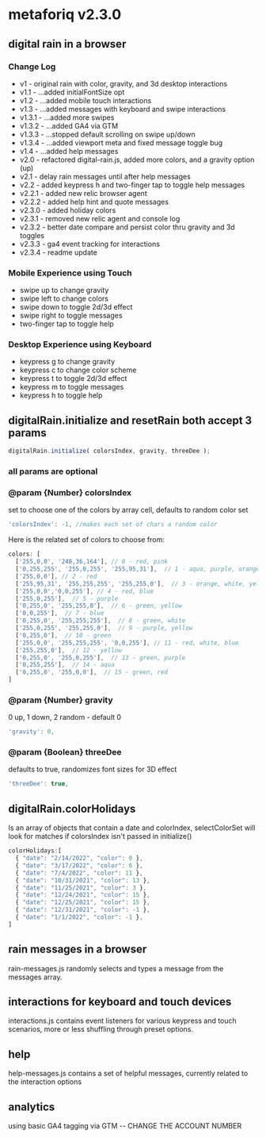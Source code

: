 # metaforiq v2.3.0

## digital rain in a browser

### Change Log

* v1 - original rain with color, gravity, and 3d desktop interactions
* v1.1 - ...added initialFontSize opt
* v1.2 - ...added mobile touch interactions
* v1.3 - ...added messages with keyboard and swipe interactions
* v1.3.1 - ...added more swipes
* v1.3.2 - ...added GA4 via GTM
* v1.3.3 - ...stopped default scrolling on swipe up/down
* v1.3.4 - ...added viewport meta and fixed message toggle bug
* v1.4 - ...added help messages
* v2.0 - refactored digital-rain.js, added more colors, and a gravity option (up)
* v2.1 - delay rain messages until after help messages
* v2.2 - added keypress h and two-finger tap to toggle help messages
* v2.2.1 - added new relic browser agent
* v2.2.2 - added help hint and quote messages
* v2.3.0 - added holiday colors
* v2.3.1 - removed new relic agent and console log
* v2.3.2 - better date compare and persist color thru gravity and 3d toggles
* v2.3.3 - ga4 event tracking for interactions
* v2.3.4 - readme update

### Mobile Experience using Touch

* swipe up to change gravity
* swipe left to change colors
* swipe down to toggle 2d/3d effect
* swipe right to toggle messages
* two-finger tap to toggle help

### Desktop Experience using Keyboard

* keypress g to change gravity
* keypress c to change color scheme
* keypress t to toggle 2d/3d effect
* keypress m to toggle messages
* keypress h to toggle help

## digitalRain.initialize and resetRain both accept 3 params

```javascript
digitalRain.initialize( colorsIndex, gravity, threeDee );
```

### all params are optional

### @param {Number} colorsIndex

set to choose one of the colors by array cell, defaults to random color set

```javascript
'colorsIndex': -1, //makes each set of chars a random color
```

Here is the related set of colors to choose from:

```javascript
colors: [
  ['255,0,0', '248,36,164'], // 0 - red, pink
  ['0,255,255', '255,0,255', '255,95,31'],  // 1 - aqua, purple, orange
  ['255,0,0'], // 2 - red
  ['255,95,31', '255,255,255', '255,255,0'],  // 3 - orange, white, yellow
  ['255,0,0','0,0,255'], // 4 - red, blue
  ['255,0,255'],  // 5 - purple
  ['0,255,0', '255,255,0'],  // 6 - green, yellow
  ['0,0,255'],  // 7 - blue
  ['0,255,0', '255,255,255'],  // 8 - green, white
  ['255,0,255', '255,255,0'],  // 9 - purple, yellow
  ['0,255,0'],  // 10 - green
  ['255,0,0', '255,255,255', '0,0,255'], // 11 - red, white, blue
  ['255,255,0'],  // 12 - yellow
  ['0,255,0', '255,0,255'],  // 13 - green, purple
  ['0,255,255'],  // 14 - aqua
  ['0,255,0', '255,0,0'],  // 15 - green, red
]
```

### @param {Number} gravity

0 up, 1 down, 2 random - default 0

```javascript
'gravity': 0,
```

### @param {Boolean} threeDee

defaults to true, randomizes font sizes for 3D effect

```javascript
'threeDee': true,
```

## digitalRain.colorHolidays

Is an array of objects that contain a date and colorIndex, selectColorSet will look for matches if colorsIndex isn't passed in initialize()

```javascript
colorHolidays:[
  { "date": "2/14/2022", "color": 0 },
  { "date": "3/17/2022", "color": 6 },
  { "date": "7/4/2022", "color": 11 },
  { "date": "10/31/2021", "color": 13 },
  { "date": "11/25/2021", "color": 3 },
  { "date": "12/24/2021", "color": 15 },
  { "date": "12/25/2021", "color": 15 },
  { "date": "12/31/2021", "color": -1 },
  { "date": "1/1/2022", "color": -1 },
]
```

## rain messages in a browser

rain-messages.js randomly selects and types a message from the messages array.

## interactions for keyboard and touch devices

interactions.js contains event listeners for various keypress and touch scenarios,
more or less shuffling through preset options.

## help

help-messages.js contains a set of helpful messages, currently related to the interaction options

## analytics

using basic GA4 tagging via GTM -- CHANGE THE ACCOUNT NUMBER
